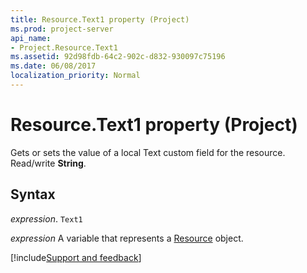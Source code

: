 ```yaml
---
title: Resource.Text1 property (Project)
ms.prod: project-server
api_name:
- Project.Resource.Text1
ms.assetid: 92d98fdb-64c2-902c-d832-930097c75196
ms.date: 06/08/2017
localization_priority: Normal
---
```



# Resource.Text1 property (Project)

Gets or sets the value of a local Text custom field for the resource. Read/write  **String**.


## Syntax

_expression_. `Text1`

_expression_ A variable that represents a [Resource](./Project.Resource.md) object.

[!include[Support and feedback](~/includes/feedback-boilerplate.md)]